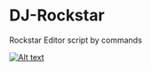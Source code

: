 # DJ-Rockstar
Rockstar Editor script by commands

[![Alt text](https://img.youtube.com/vi/z4WVCAX8/0.jpg)](https://www.youtube.com/watch?v=z4WVCAX8)
